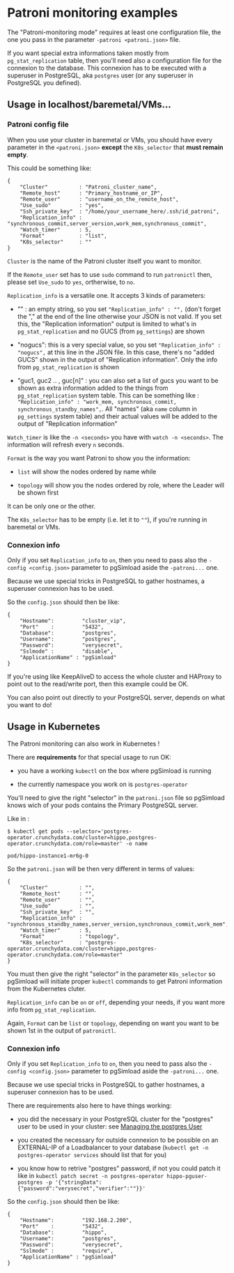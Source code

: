 # Patroni monitoring examples

The "Patroni-monitoring mode" requires at least one configuration file, the one
you pass in the parameter `-patroni <patroni.json>` file.

If you want special extra informations taken mostly from `pg_stat_replication`
table, then you'll need also a configuration file for the connexion to the
database. This connexion has to be executed with a superuser in PostgreSQL,
aka `postgres` user (or any superuser in PostgreSQL you defined).


## Usage in localhost/baremetal/VMs...

### Patroni config file

When you use your cluster in baremetal or VMs, you should have every parameter
in the `<patroni.json>` **except** the `K8s_selector` that **must remain
empty**.

This could be something like:

```code
{
    "Cluster"          : "Patroni_cluster_name", 
    "Remote_host"      : "Primary_hostname_or_IP",
    "Remote_user"      : "username_on_the_remote_host",
    "Use_sudo"         : "yes",
    "Ssh_private_key"  : "/home/your_username_here/.ssh/id_patroni",
    "Replication_info" : "synchronous_commit,server_version,work_mem,synchronous_commit", 
    "Watch_timer"      : 5,
    "Format"           : "list",
    "K8s_selector"     : ""
}
```

`Cluster` is the name of the Patroni cluster itself you want to monitor.

If the `Remote_user` set has to use `sudo` command to run `patronictl` then,
please set `Use_sudo` to `yes`, ortherwise, to `no`.

`Replication_info` is a versatile one. It accepts 3 kinds of parameters:

  - "" : an empty string, so you set `"Replication_info" : "",` (don't forget
    the "," at the end of the line otherwise your JSON is not valid. If you 
    set this, the "Replication information" output is limited to what's in 
    `pg_stat_replication` and no GUCS (from `pg_settings`) are shown

 - "nogucs": this is a very special value, so you set `"Replication_info" :
   "nogucs",` at this line in the JSON file. In this case, there's no "added
   GUCS" shown in the output of "Replication information". Only the info from
   `pg_stat_replication` is shown 

  - "guc1, guc2 .. , guc[n]" : you can also set a list of gucs you want to 
    be shown as extra information added to the things from `pg_stat_replication` 
    system table. This can be something like : `"Replication_info" :
   "work_mem, synchronous_commit, synchronous_standby_names",`. All "names"
   (aka `name` column in `pg_settings` system table) and their actual values
   will be added to the output of "Replication information"

`Watch_timer` is like the `-n <seconds>` you have with `watch -n <seconds>`.
The information will refresh every `n` seconds.

`Format` is the way you want Patroni to show you the information:

  - `list` will show the nodes ordered by name while

  - `topology` will show you the nodes ordered by role, where the Leader will
    be shown first

It can be only one or the other.

The `K8s_selector` has to be empty (i.e. let it to `""`), if you're running in
baremetal or VMs.

### Connexion info

Only if you set `Replication_info` to `on`, then you need to pass also the
`-config <config.json>` parameter to pgSimload aside the `-patroni...` one.

Because we use special tricks in PostgreSQL to gather hostnames, a superuser
connexion has to be used.

So the `config.json` should then be like:

```code
{
    "Hostname":         "cluster_vip",
    "Port"    :         "5432",
    "Database":         "postgres",
    "Username":         "postgres",
    "Password":         "verysecret",
    "Sslmode" :         "disable",
    "ApplicationName" : "pgSimload"
}
```

If you're using like KeepAliveD to access the whole cluster and HAProxy to
point out to the read/write port, then this example could be OK.

You can also point out directly to your PostgreSQL server, depends on what you
want to do!


## Usage in Kubernetes

The Patroni monitoring can also work in Kubernetes !

There are **requirements** for that special usage to run OK:

  - you have a working `kubectl` on the box where pgSimload is running

  - the currently namespace you work on is `postgres-operator`

You'll need to give the right "selector" in the `patroni.json` file so
pgSimload knows wich of your pods contains the Primary PostgreSQL server.

Like in :

```code
$ kubectl get pods --selector='postgres-operator.crunchydata.com/cluster=hippo,postgres-operator.crunchydata.com/role=master' -o name

pod/hippo-instance1-mr6g-0
```

So the `patroni.json` will be then very different in terms of values:

```code
{
    "Cluster"          : "", 
    "Remote_host"      : "",
    "Remote_user"      : "",
    "Use_sudo"         : "",
    "Ssh_private_key"  : "",
    "Replication_info" : "synchronous_standby_names,server_version,synchronous_commit,work_mem",
    "Watch_timer"      : 5,
    "Format"           : "topology",
    "K8s_selector"     : "postgres-operator.crunchydata.com/cluster=hippo,postgres-operator.crunchydata.com/role=master"
}
```

You must then give the right "selector" in the parameter `K8s_selector` so
pgSimload will initiate proper `kubectl` commands to get Patroni information
from the Kubernetes cluter.

`Replication_info` can be `on` or `off`, depending your needs, if you want
more info from `pg_stat_replication`.

Again, `Format` can be `list` or `topology`, depending on want you want to be
shown 1st in the output of `patronictl`.

### Connexion info

Only if you set `Replication_info` to `on`, then you need to pass also the
`-config <config.json>` parameter to pgSimload aside the `-patroni...` one.

Because we use special tricks in PostgreSQL to gather hostnames, a superuser
connexion has to be used.

There are requirements also here to have things working: 

  - you did the necessary in your PostgreSQL cluster for the "postgres" user
    to be used in your cluster: see [Managing the postgres User](https://access.crunchydata.com/documentation/postgres-operator/latest/tutorial/user-management/)

  - you created the necessary for outside connexion to be possible on an
    EXTERNAL-IP of a Loadbalancer to your database (`kubectl get -n postgres-operator services` should list that for you)

  - you know how to retrive "postgres" password, if not you could patch it
    like in `kubectl patch secret -n postgres-operator hippo-pguser-postgres -p '{"stringData":{"password":"verysecret","verifier":""}}'`

So the `config.json` should then be like:

```code
{
    "Hostname":         "192.168.2.200",
    "Port"    :         "5432",
    "Database":         "hippo",
    "Username":         "postgres",
    "Password":         "verysecret",
    "Sslmode" :         "require",
    "ApplicationName" : "pgSimload"
}
```
